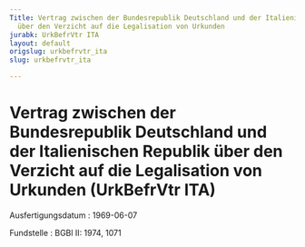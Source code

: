 ```yaml
---
Title: Vertrag zwischen der Bundesrepublik Deutschland und der Italienischen Republik
  über den Verzicht auf die Legalisation von Urkunden
jurabk: UrkBefrVtr ITA
layout: default
origslug: urkbefrvtr_ita
slug: urkbefrvtr_ita

---
```


# Vertrag zwischen der Bundesrepublik Deutschland und der Italienischen Republik über den Verzicht auf die Legalisation von Urkunden (UrkBefrVtr ITA)

Ausfertigungsdatum
:   1969-06-07

Fundstelle
:   BGBl II: 1974, 1071

